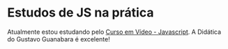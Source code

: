 # Estudos de JS na prática
Atualmente estou estudando pelo [Curso em Vídeo - Javascript](https://www.youtube.com/watch?v=1-w1RfGIov4&list=PLHz_AreHm4dlsK3Nr9GVvXCbpQyHQl1o1). A Didática do Gustavo Guanabara é excelente!
